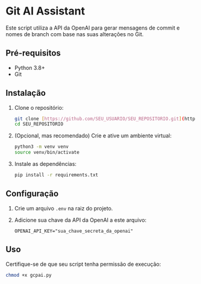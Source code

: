 # Git AI Assistant

Este script utiliza a API da OpenAI para gerar mensagens de commit e nomes de branch com base nas suas alterações no Git.

## Pré-requisitos

- Python 3.8+
- Git

## Instalação

1. Clone o repositório:

    ```bash
    git clone [https://github.com/SEU_USUARIO/SEU_REPOSITORIO.git](https://github.com/SEU_USUARIO/SEU_REPOSITORIO.git)
    cd SEU_REPOSITORIO
    ```

2. (Opcional, mas recomendado) Crie e ative um ambiente virtual:

    ```bash
    python3 -m venv venv
    source venv/bin/activate
    ```

3. Instale as dependências:

    ```bash
    pip install -r requirements.txt
    ```

## Configuração

1. Crie um arquivo `.env` na raiz do projeto.
2. Adicione sua chave da API da OpenAI a este arquivo:

    ```
    OPENAI_API_KEY="sua_chave_secreta_da_openai"
    ```

## Uso

Certifique-se de que seu script tenha permissão de execução:

```bash
chmod +x gcpai.py
```
